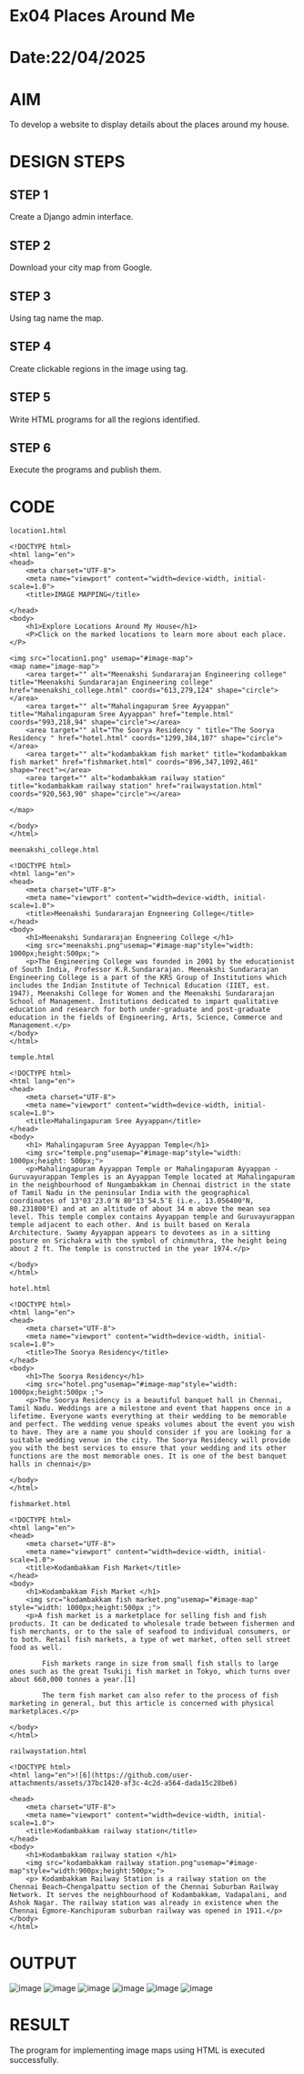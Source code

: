 # Ex04 Places Around Me
# Date:22/04/2025
# AIM
To develop a website to display details about the places around my house.

# DESIGN STEPS
## STEP 1
Create a Django admin interface.

## STEP 2
Download your city map from Google.

## STEP 3
Using <map> tag name the map.

## STEP 4
Create clickable regions in the image using <area> tag.

## STEP 5
Write HTML programs for all the regions identified.

## STEP 6
Execute the programs and publish them.

# CODE
```
location1.html

<!DOCTYPE html>
<html lang="en">
<head>
    <meta charset="UTF-8">
    <meta name="viewport" content="width=device-width, initial-scale=1.0">
    <title>IMAGE MAPPING</title>
   
</head>
<body>
    <h1>Explore Locations Around My House</h1>
    <P>Click on the marked locations to learn more about each place.</P>

<img src="location1.png" usemap="#image-map">
<map name="image-map">
    <area target="" alt="Meenakshi Sundararajan Engineering college" title="Meenakshi Sundararajan Engineering college" href="meenakshi_college.html" coords="613,279,124" shape="circle"></area>
    <area target="" alt="Mahalingapuram Sree Ayyappan" title="Mahalingapuram Sree Ayyappan" href="temple.html" coords="993,218,94" shape="circle"></area>
    <area target="" alt="The Soorya Residency " title="The Soorya Residency " href="hotel.html" coords="1299,384,107" shape="circle"></area>
    <area target="" alt="kodambakkam fish market" title="kodambakkam fish market" href="fishmarket.html" coords="896,347,1092,461" shape="rect"></area>
    <area target="" alt="kodambakkam railway station" title="kodambakkam railway station" href="railwaystation.html" coords="920,563,90" shape="circle"></area>

</map>
    
</body>
</html>

meenakshi_college.html

<!DOCTYPE html>
<html lang="en">
<head>
    <meta charset="UTF-8">
    <meta name="viewport" content="width=device-width, initial-scale=1.0">
    <title>Meenakshi Sundararajan Engneering College</title>
</head>
<body>
    <h1>Meenakshi Sundararajan Engneering College </h1>
    <img src="meenakshi.png"usemap="#image-map"style="width: 1000px;height:500px;">
    <p>The Engineering College was founded in 2001 by the educationist of South India, Professor K.R.Sundararajan. Meenakshi Sundararajan Engineering College is a part of the KRS Group of Institutions which includes the Indian Institute of Technical Education (IIET, est. 1947), Meenakshi College for Women and the Meenakshi Sundararajan School of Management. Institutions dedicated to impart qualitative education and research for both under-graduate and post-graduate education in the fields of Engineering, Arts, Science, Commerce and Management.</p>
</body>
</html>

temple.html

<!DOCTYPE html>
<html lang="en">
<head>
    <meta charset="UTF-8">
    <meta name="viewport" content="width=device-width, initial-scale=1.0">
    <title>Mahalingapuram Sree Ayyappan</title>
</head>
<body>
    <h1> Mahalingapuram Sree Ayyappan Temple</h1>
    <img src="temple.png"usemap="#image-map"style="width: 1000px;height: 500px;">
    <p>Mahalingapuram Ayyappan Temple or Mahalingapuram Ayyappan - Guruvayurappan Temples is an Ayyappan Temple located at Mahalingapuram in the neighbourhood of Nungambakkam in Chennai district in the state of Tamil Nadu in the peninsular India with the geographical coordinates of 13°03′23.0″N 80°13′54.5″E (i.e., 13.056400°N, 80.231800°E) and at an altitude of about 34 m above the mean sea level. This temple complex contains Ayyappan temple and Guruvayurappan temple adjacent to each other. And is built based on Kerala Architecture. Swamy Ayyappan appears to devotees as in a sitting posture on Srichakra with the symbol of chinmuthra, the height being about 2 ft. The temple is constructed in the year 1974.</p>
    
</body>
</html>

hotel.html

<!DOCTYPE html>
<html lang="en">
<head>
    <meta charset="UTF-8">
    <meta name="viewport" content="width=device-width, initial-scale=1.0">
    <title>The Soorya Residency</title>
</head>
<body>
    <h1>The Soorya Residency</h1>
    <img src="hotel.png"usemap="#image-map"style="width: 1000px;height:500px ;">
    <p>The Soorya Residency is a beautiful banquet hall in Chennai, Tamil Nadu. Weddings are a milestone and event that happens once in a lifetime. Everyone wants everything at their wedding to be memorable and perfect. The wedding venue speaks volumes about the event you wish to have. They are a name you should consider if you are looking for a suitable wedding venue in the city. The Soorya Residency will provide you with the best services to ensure that your wedding and its other functions are the most memorable ones. It is one of the best banquet halls in chennai</p>

</body>
</html>

fishmarket.html

<!DOCTYPE html>
<html lang="en">
<head>
    <meta charset="UTF-8">
    <meta name="viewport" content="width=device-width, initial-scale=1.0">
    <title>Kodambakkam Fish Market</title>
</head>
<body>
    <h1>Kodambakkam Fish Market </h1>
    <img src="kodambakkam fish market.png"usemap="#image-map" style="width: 1000px;height:500px ;">
    <p>A fish market is a marketplace for selling fish and fish products. It can be dedicated to wholesale trade between fishermen and fish merchants, or to the sale of seafood to individual consumers, or to both. Retail fish markets, a type of wet market, often sell street food as well.

        Fish markets range in size from small fish stalls to large ones such as the great Tsukiji fish market in Tokyo, which turns over about 660,000 tonnes a year.[1]
        
        The term fish market can also refer to the process of fish marketing in general, but this article is concerned with physical marketplaces.</p>
    
</body>
</html>

railwaystation.html

<!DOCTYPE html>
<html lang="en">![6](https://github.com/user-attachments/assets/37bc1420-af3c-4c2d-a564-dada15c28be6)

<head>
    <meta charset="UTF-8">
    <meta name="viewport" content="width=device-width, initial-scale=1.0">
    <title>Kodambakkam railway station</title>
</head>
<body>
    <h1>Kodambakkam railway station </h1>
    <img src="kodambakkam railway station.png"usemap="#image-map"style="width:900px;height:500px;">
    <p> Kodambakkam Railway Station is a railway station on the Chennai Beach–Chengalpattu section of the Chennai Suburban Railway Network. It serves the neighbourhood of Kodambakkam, Vadapalani, and Ashok Nagar. The railway station was already in existence when the Chennai Egmore-Kanchipuram suburban railway was opened in 1911.</p>
</body>
</html>
```
# OUTPUT
![image](https://github.com/user-attachments/assets/f93d9108-1d0c-4f16-820c-10e0bb05cd44)
![image](https://github.com/user-attachments/assets/227771c4-122e-4c88-824b-a66ce85c8cdc)
![image](https://github.com/user-attachments/assets/d0fbb51c-119b-463f-8aba-a021aa2e0400)
![image](https://github.com/user-attachments/assets/a0ebd2a2-5894-4c56-89d0-ccf507a52616)
![image](https://github.com/user-attachments/assets/abccce99-de55-4f93-91ee-257e1c46e24b)
![image](https://github.com/user-attachments/assets/d6e7ef21-729f-422b-855d-89bdaab4d3c1)

# RESULT
The program for implementing image maps using HTML is executed successfully.
